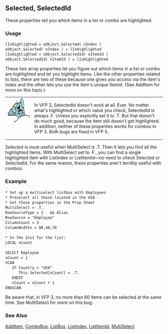 ## Selected, SelectedId

These properties tell you which items in a list or combo are highlighted. 

### Usage

```foxpro
lIsHighlighted = oObject.Selected( nIndex )
oObject.Selected( nIndex ) = lIsHighlighted
lIsHighlighted = oObject.SelectedId( nItemId )
oObject.SelectedId( nItemId ) = lIsHighlighted
```

These two array properties let you figure out which items in a list or combo are highlighted and let you highlight items. Like the other properties related to lists, there are two of these because one gives you access via the item's Index and the other lets you use the item's unique ItemId. (See AddItem for more on this topic.)

<table width=100% border=0 cellspacing=0 cellpadding=0>
<tr>
  <td width=17% valign=top>
<img width=95 height=78 src="fixbug1.gif"></p>
  </td>
  <td width=83%>
  <p>In VFP 3, SelectedId doesn't work at all. Ever. No matter what's highlighted or which value you check, SelectedId is always .F. Unless you explicitly set it to .T. But that doesn't do much good, because the item still doesn't get highlighted. In addition, neither of these properties works for combos in VFP 3. Both bugs are fixed in VFP 5.</p>
  </td>
 </tr>
</table>

Selected is most useful when MultiSelect is .T. Then it lets you find all the highlighted items. With MultiSelect set to .F., you can find a single highlighted item with ListIndex or ListItemId&mdash;no need to check Selected or SelectedId. For the same reason, these properties aren't terribly useful with combos.

### Example

```foxpro
* Set up a multiselect listbox with Employees
* Preselect all those located in the USA
* Set these properties in the Prop Sheet
MultiSelect = .T.
RowSourceType = 2   && Alias
RowSource = "Employee"
ColumnCount = 3
ColumnWidths = 80,40,70

* In the Init for the list:
LOCAL nCount

SELECT Employee
nCount = 1
SCAN
   IF Country = "USA"
      This.Selected[nCount] = .T.
   ENDIF
   nCount = nCount + 1
ENDSCAN
```

Be aware that, in VFP 3, no more than 60 items can be selected at the same time. See MultiSelect for more on this bug.

### See Also

[AddItem](s4g445.md), [ComboBox](s4g489.md), [ListBox](s4g489.md), [ListIndex](s4g515.md), [ListItemId](s4g515.md), [MultiSelect](s4g516.md)